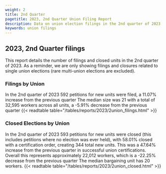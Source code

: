 ```yaml
---
weight: 2
title: 2nd Quarter
pagetitle: 2023, 2nd Quarter Union Filing Report
description: Data on union election filings in the 2nd quarter of 2023
keywords: union filings
---
```


## 2023, 2nd Quarter filings

This report details the number of filings and closed units in the 2nd quarter of 2023. As a reminder, we are only showing filings and closures related to single union elections (rare multi-union elections are excluded).

### Filings by Union
In the 2nd quarter of 2023 592 petitions for new units were filed, a 11.07% increase from the previous quarter The median size was 21 with a total of 32,595 workers across all units, a -5.91% decrease from the previous quarter
{{< readtable table="/tables/reports/2023/2union_filings.html" >}}

### Closed Elections by Union
In the 2nd quarter of 2023 593 petitions for new units were closed (this includes petitions where no election was ever held), with 58.01% closed with a certification order, creating 344 total new units. This was a 47.64% increase from the previous quarter in successful union certifications. Overall this represents approximately 22,012 workers, which is a -22.25% decrease from the previous quarter The median bargaining unit has 20 workers.
{{< readtable table="/tables/reports/2023/2union_closed.html" >}}
